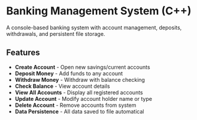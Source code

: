 # Banking Management System (C++)

A console-based banking system with account management, deposits, withdrawals, and persistent file storage.

##  Features

- **Create Account** - Open new savings/current accounts
- **Deposit Money** - Add funds to any account
- **Withdraw Money** - Withdraw with balance checking
- **Check Balance** - View account details
- **View All Accounts** - Display all registered accounts
- **Update Account** - Modify account holder name or type
- **Delete Account** - Remove accounts from system
- **Data Persistence** - All data saved to file automatical